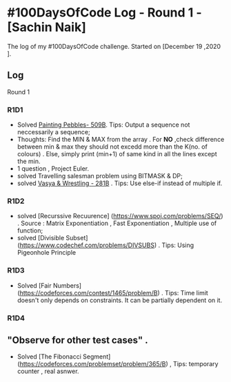 # #100DaysOfCode Log - Round 1 - [Sachin Naik]

The log of my #100DaysOfCode challenge. Started on [December 19 ,2020 ].

## Log
Round 1
### R1D1
  - Solved [Painting Pebbles- 509B](https://codeforces.com/contest/509/problem/B). Tips: Output a sequence not neccessarily a sequence;
  - Thoughts: Find the MIN & MAX from the array . For **NO** ,check difference between min & max they should not excedd more than the K(no. of colours) . Else, simply print (min+1) of same kind in all the lines except the min.
  - 1 question , Project Euler.
  - solved Travelling salesman problem using BITMASK & DP;
  - solved [Vasya & Wrestling - 281B](https://codeforces.com/contest/493/problem/B) . Tips: Use else-if instead of multiple if.


### R1D2
 - solved [Recurssive Recuurence] (https://www.spoj.com/problems/SEQ/) . Source : Matrix Exponentiation , Fast Exponentiation , Multiple use of function;
 - solved [Divisible Subset] (https://www.codechef.com/problems/DIVSUBS) . Tips: Using Pigeonhole Principle


### R1D3
  - Solved [Fair Numbers] (https://codeforces.com/contest/1465/problem/B) . Tips: Time limit doesn't only depends on constraints. It can be partially dependent on it.
### R1D4
  ## "Observe for other test cases" .
  - Solved [The Fibonacci Segment] (https://codeforces.com/problemset/problem/365/B) , Tips: temporary counter , real asnwer.
